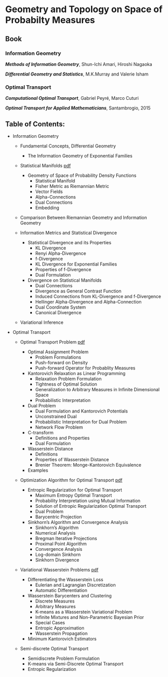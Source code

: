 # Geometry and Topology on Space of Probabilty Measures

## Book 

### Information Geometry

***Methods of Information Geometry***, Shun-Ichi Amari, Hiroshi Nagaoka

***Differential Geometry and Statistics***, M.K.Murray and Valerie Isham

### Optimal Transport

***Computational Optimal Transport***, Gabriel Peyré, Marco Cuturi

***Optimal Transport for Applied Mathematicians***, Santambrogio, 2015

## Table of Contents:
- Information Geometry
  - Fundamental Concepts, Differential Geometry
    - The Information Geometry of Exponential Families
    
  - Statistical Manifolds         [pdf](./info_geo_1_info_geometry.pdf)
    - Geometry of Space of Probability Density Functions
      - Statistical Manifold
      - Fisher Metric as Riemannian Metric
      - Vector Fields
      - Alpha-Connections
      - Dual Connections 
      - Embedding
   
  - Comparison Between Riemannian Geometry and Information Geometry
   
  - Information Metrics and Statistical Divergence
    - Statistical Divergence and its Properties
      - KL Divergence
      - Renyi Alpha-Divergence
      - f-Divergence
      - KL Divergence for Exponential Families
      - Properties of f-Divergence
      - Dual Formulation
    - Divergence on Statistical Manifolds
      - Dual Connections
      - Divergence as General Contrast Function
      - Induced Connections from KL-Divergence and f-Divergence
      - Hellinger Alpha-Divergence and Alpha-Connection
      - Dual Coordinate System
      - Canonical Divergence
  
  - Variational Inference

- Optimal Transport
  - Optimal Transport Problem [pdf](./info_geo_2_opt_transport.pdf)
    - Optimal Assignment Problem
      - Problem Formulations
      - Push-forward on Density
      - Push-forward Operator for Probablity Measures
    - Kantorovich Relaxation as Linear Programming
      - Relaxation Problem Formulation
      - Tightness of Optimal Solution
      - Generalization to Arbitrary Measures in Infinite Dimensional Space
      - Probabilistic Interpretation
    - Dual Problem
      - Dual Formulation and Kantorovich Potentials
      - Unconstrained Dual
      - Probabilistic Interpretation for Dual Problem
      - Network Flow Problem
    - C-transform
      - Definitions and Properties
      - Dual Formulation 
    - Wasserstein Distance
      - Definitions
      - Properties of Wasserstein Distance
      - Brenier Theorem: Monge-Kantorovich Equivalence  
    - Examples 

  - Optimization Algorithm for Optimal Transport [pdf](./info_geo_3_opt_transport_optimization.pdf)
    - Entropic Regularization for Optimal Transport
      - Maximum Entropy Optimal Transport
      - Probability Interpretation using Mutual Information
      - Solution of Entropic Regularization Optimal Transport
      - Dual Problem
      - Barycentric Projection
    - Sinkhorn’s Algorithm and Convergence Analysis
      - Sinkhorn’s Algorithm
      - Numerical Analysis
      - Bregman Iterative Projections
      - Proximal Point Algorithm
      - Convergence Analysis
      - Log-domain Sinkhorn
      - Sinkhorn Divergence

  - Variational Wasserstein Problems [pdf](./info_geo_4_variational_wass.pdf)
    - Differentiating the Wasserstein Loss
      - Eulerian and Lagrangian Discretization
      - Automatic Differentiation
    - Wasserstein Barycenters and Clustering
      - Discrete Measures
      - Arbitrary Measures
      - K-means as a Wasserstein Variational Problem
      - Infinite Mixtures and Non-Parametric Bayesian Prior
      - Special Cases
      - Entropic Approximation
      - Wasserstein Propagation
    - Minimum Kantorovich Estimators 

  - Semi-discrete Optimal Transport
    - Semidiscrete Problem Formulation
    - K-means via Semi-Discrete Optimal Transport
    - Entropic Regularization


